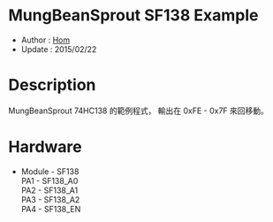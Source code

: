 MungBeanSprout SF138 Example
========
* Author  : [Hom](http://about.me/Hom)
* Update  : 2015/02/22

Description
========
MungBeanSprout 74HC138 的範例程式， 輸出在 0xFE - 0x7F 來回移動。

Hardware
========

* Module - SF138  
PA1  - SF138_A0  
PA2  - SF138_A1  
PA3  - SF138_A2  
PA4  - SF138_EN  

